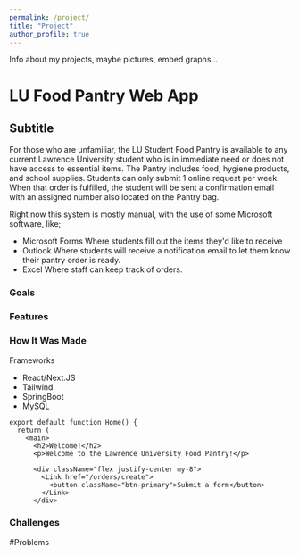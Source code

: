 ```yaml
---
permalink: /project/
title: "Project"
author_profile: true
---
```

Info about my projects, maybe pictures, embed graphs...

# LU Food Pantry Web App

## Subtitle

For those who are unfamiliar, the LU Student Food Pantry is available to any current Lawrence University student who is in immediate need or does not have access to essential items. The Pantry includes food, hygiene products, and school supplies. Students can only submit 1 online request per week. When that order is fulfilled, the student will be sent a confirmation email with an assigned number also located on the Pantry bag.

Right now this system is mostly manual, with the use of some Microsoft software, like;

- Microsoft Forms
Where students fill out the items they'd like to receive
- Outlook
Where students will receive a notification email to let them know their pantry order is ready.
- Excel
Where staff can keep track of orders.

### Goals

### Features

### How It Was Made

Frameworks

- React/Next.JS
- Tailwind
- SpringBoot
- MySQL

```react
export default function Home() {
  return (
    <main>
      <h2>Welcome!</h2>
      <p>Welcome to the Lawrence University Food Pantry!</p>

      <div className="flex justify-center my-8">
        <Link href="/orders/create">
          <button className="btn-primary">Submit a form</button>
        </Link>
      </div>

```
### Challenges

#Problems
